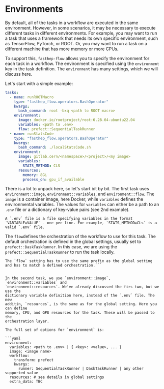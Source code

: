 # Environments

By default, all of the tasks in a workflow are executed in the same environment.
However, in some scenarios, it may be necessary to execute different tasks in
different environments. For example, you may want to run a task that uses a
framework that needs its own specific environment, such as TensorFlow, PyTorch,
or ROOT. Or, you may want to run a task on a different machine that has more
memory or more CPUs.

To support this, `fasthep-flow` allows you to specify the environment for each
task in a workflow. The environment is specified using the `environment` key in
the task definition. The `environment` has many settings, which we will discuss
here.

Let's start with a simple example:

```yaml
tasks:
  - name: runROOTMacro
    type: "fasthep_flow.operators.BashOperator"
    kwargs:
      bash_command: root -bxq <path to ROOT macro>
    environment:
      image: docker.io/rootproject/root:6.28.04-ubuntu22.04
      variables: <path to .env>
      flow: prefect::SequentialTaskRunner
  - name: runStatsCode
    type: "fasthep_flow.operators.BashOperator"
    kwargs:
      bash_command: ./localStatsCode.sh
    environment:
      image: gitlab.cern/<namespace>/<project>/<my image>
      variables:
        STATS_METHOD: CLS
      resources:
        memory: 8Gi
        process_on: gpu_if_available
```

There is a lot to unpack here, so let's start bit by bit. The first task uses
`environment::image`, `environment::variables`, and `environment::flow`. The
`image` is a container image, here Docker, while `variables` defines the
environmental variables. The values for `variables` can either be a path to an
`.env` file or a dictionary of key-value pairs (see 2nd example).

```{note}
A `.env` file is a file specifying variables in the format `VARIABLE=VALUE` - one per line. For example, `STATS_METHOD=CLs` is a valid `.env` file.
```

The `flow`defines the orchestration of the workflow to use for this task. The
default orchestration is defined in the global settings, usually set to
`prefect::DaskTaskRunner`. In this case, we are using the
`prefect::SequentialTaskRunner` to run the task locally.

````{note}
The `flow` setting has to use the same prefix as the global setting and has to match a defined orchestration.```


In the second task, we use `environment::image`, `environment::variables` and
`environment::resources`. We've already discussed the firs two, but we use the
dictionary variable definition here, instead of the `.env` file. The new
additin, `resources`, is the same as for the global setting. Here you can define
memory, CPU, and GPU resources for the task. These will be passed to the
orchestration layer.

The full set of options for `environment` is:

```yaml
environment:
  variables: <path to .env> | { <key>: <value>, ... }
  image: <image name>
  workflow:
    transform: prefect
    kwargs:
      runner: SequentialTaskRunner | DaskTaskRunner | any other supported value
  resources: # see details in global settings
  extra_data: TBC
````
